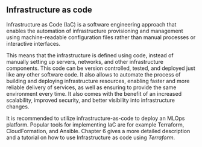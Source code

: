 ## Infrastructure as code 

Infrastructure as Code (IaC) is a software engineering approach that enables the automation of infrastructure provisioning and management using machine-readable configuration files rather than manual processes or interactive interfaces.

This means that the infrastructure is defined using code, instead of manually setting up servers, networks, and other infrastructure components. This code can be version controlled, tested, and deployed just like any other software code. It also allows to automate the process of building and deploying infrastructure resources, enabling faster and more reliable delivery of services, as well as ensuring to provide the same environment every time. It also comes with the benefit of an increased scalability, improved security, and better visibility into infrastructure changes.

It is recommended to utilize infrastructure-as-code to deploy an MLOps platform. Popular tools for implementing IaC are for example Terraform, CloudFormation, and Ansible. Chapter 6 gives a more detailed description and a tutorial on how to use Infrastructure as code using *Terraform*.
